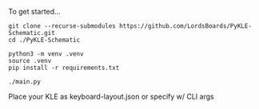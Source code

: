 To get started...

```
git clone --recurse-submodules https://github.com/LordsBoards/PyKLE-Schematic.git
cd ./PyKLE-Schematic

python3 -m venv .venv
source .venv
pip install -r requirements.txt

./main.py
```

Place your KLE as keyboard-layout.json or specify w/ CLI args
